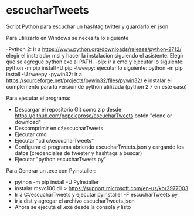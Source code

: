 # escucharTweets
Script Python para escuchar un hashtag twitter y guardarlo en json


Para utilizarlo en Windows se necesita lo siguiente

-Python 2: Ir a https://www.python.org/downloads/release/python-2712/ elegir el instalador msi y hacer la instalacion siguiendo el asistente. Elegir que se agregue python.exe al PATH.
-pip: ir a cmd y ejecutar lo siguiente:  python -m pip install -U pip
-tweepy: ejecutar lo siguiente: python -m pip install -U tweepy
-pywin32: ir a https://sourceforge.net/projects/pywin32/files/pywin32/ e instalar el complemento para la version de python utilizada (python 2.7 en este caso)

Para ejecutar el programa:
- Descargar el repositorio Git como zip desde https://github.com/pepeleproso/escucharTweets botón "clone or download"
- Descomprimir en c:\escucharTweets
- Ejecutar cmd
- Ejecutar "cd c:\escucharTweets"
- Configurar el programa abriendo escucharTweets.json y cargando los datos (credenciales de tweeter y hashtags a buscar)
- Ejecutar "python escucharTweets.py"



Para Generar un .exe con Pyinstaller:

- python -m pip install -U PyInstaller
- instalar msvc100.dll > https://support.microsoft.com/en-us/kb/2977003
- Ir a C:/escucharTweets y ejecutar pyinstaller -F escucharTweets.py
- ir a dist y agregar el archivo escucharTweets.json
- Ahora se ejecuta el .exe desde la consola y listo
